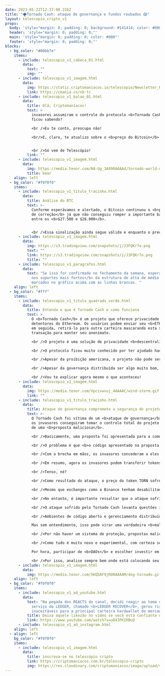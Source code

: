 ```yaml
---
date: 2023-05-22T12:37:00.226Z
title: "🌪️Tornado Cash: ataque de governança e fundos roubados 😱"
layout: telescopio_cripto_v1
props:
  body: 'style="margin: 0; padding: 0; background: #141414; color: #000"'
  header: 'style="margin: 0; padding: 0;"'
  main: 'style="margin: 0; padding: 0; color: #000"'
  footer: 'style="margin: 0; padding: 0;"'
blocks:
  - bg_color: "#00bb7e"
    items:
      - include: telescopio_v1_cabeca_01.html
        data:
          text: ""
          img: ""
      - include: telescopio_v1_imagem.html
        data:
          img: https://static.criptomaniacos.io/telescopio/Newsletter_NB.png
          link: https://cmania.co/nb-tc
      - include: telescopio_v1_balao_01.html
        data:
          title: Olá, Criptomaníacos!
          text: >
            invasores assumiram o controle do protocolo <b>Tornado Cash</b>, tu
            ficou sabendo?

            <br />Eu te conto, preocupa não! 

            <br/>E, claro, te atualizo sobre o <b>preço do Bitcoin</b> também!


            <br />Só vem de Telescópio!
          link: ""
      - include: telescopio_v1_imagem.html
        data:
          img: https://media.tenor.com/NA-Gg_3A890AAAAd/tornado-world-meteorological-day.gif
          title: bear
    align: left
  - bg_color: "#f0f0f0"
    items:
      - include: telescopio_v1_titulo_tracinho.html
        data:
          title: Análise do BTC
          text: >-
            Conforme esperávamos e alertado, o Bitcoin continuou o <b>processo
            de correção</b> já que não conseguiu romper a importante barreira
            entre os <b>$27.500 e $28.000</b>. 


            <br />Essa sinalização ainda segue válida e enquanto o preço não romper esses patamares, veremos a continuação do processo de correção, especialmente se fecharmos o gráfico semanal no domingo perdendo a média de 100p no gráfico diário no nível dos <b>$26.400</b>. Neste caso, o preço pode entrar em um <b>longo processo de correção</b>. 
      - include: telescopio_v1_imagem.html
        data:
          img: https://s3.tradingview.com/snapshots/j/J3FQKr7o.png
          text: ""
          link: https://s3.tradingview.com/snapshots/j/J3FQKr7o.png
          title: ""
      - include: telescopio_v1_paragrafos.html
        data:
          text: "Se isso for confirmado no fechamento da semana, esperamos por <b>testes
            nos suportes mais fortes</b> da estrutura de alta de médio prazo,
            marcados no gráfico acima com as linhas brancas. "
    align: left
  - bg_color: "#fff"
    items:
      - include: telescopio_v1_titulo_quadrado_verde.html
        data:
          title: Entenda o que é Tornado Cash e como funciona
          text: >
            O <b>Tornado Cash</b> é um projeto que oferece privacidade aos
            detentores do Ethereum. Os usuários podem enviar seu <b>ETH</b> e,
            em seguida, retirá-lo para outra carteira mascarando esta segunda
            transação para manter seu anonimato.

            <br />O projeto é uma solução de privacidade <b>descentralizada e sem custódia</b> construída na rede Ethereum. Ele melhora a privacidade da transação, quebrando o link na cadeia entre os endereços do remetente e do destinatário. Tornado Cash usa um contrato inteligente que aceita depósitos <b>ETH e ERC-20</b>.

            <br />O protocolo ficou muito conhecido por ter ajudado hackers a tirar os rastros de <b>invasões milionárias</b>. Isso fez com que o governo americano pusesse o serviço na <b>lista negra</b> do país: cidadãos e empresas são proibidos de utilizar o Tornado Cash.

            <br />Apesar da proibição americana, o projeto não pode ser parado pois tem seu <b>código aberto e é descentralizado</b>. As decisões são tomadas pelos possuidores do seu token nativo <b>TORN</b>, que funcionam como votos no sistema. 

            <br />Apesar da governança distribuída ser algo muito bom, infelizmente foi a brecha para que <b>invasores tomassem o controle</b> do projeto. E nem foi necessário gastar muito dinheiro para isso ou meses de trabalho. 

            <br />Vou te explicar agora mesmo o que aconteceu!
      - include: telescopio_v1_imagem.html
        data:
          img: https://media.tenor.com/Vpcivwvuj_4AAAAC/wind-storm.gif
          link: ""
      - include: telescopio_v1_titulo_tracinho.html
        data:
          title: Ataque de governança compromete a segurança do projeto
          text: >-
            O Tornado Cash foi vítima de um <b>ataque de governança</b> em que
            os invasores conseguiram tomar o controle total do projeto por meio
            de uma <b>proposta maliciosa</b>. 

            <br />Basicamente, uma proposta foi apresentada para a comunidade, que prometia punir agentes mal intencionados na rede. A comunidade aprovou a medida através de seus votos. 

            <br />O problema é que <b>o código apresentado na proposta continha a permissão de modificar a proposta depois de aprovada</b>.

            <br />Com a brecha em mãos, os invasores concederam a eles mesmos <b>1,2 milhão de votos</b>, superando os <b>700.000 votos legítimos</b> de todo o protocolo.

            <br />Em resumo, agora os invasores podem transferir tokens do tesouro, mintar mais <b>TORN</b> ou qualquer outra coisa que desejarem, já que <b>podem aprovar sozinhos quaisquer mudanças</b>.

            <br />Tenso, né?

            <br />Como resultado do ataque, o preço do token TORN sofreu uma queda drástica de quase <b>50% em apenas 24 horas</b>. Os invasores possuem atualmente cerca de <b>100.000 TORNs</b>. 

            <br />Mesmo que exchanges como a Binance tenham desabilitado os depósitos de TORN, os invasores já conseguiram realizar uma quantia por volta de <b>3.5 milhões de reais</b>.

            <br />No entanto, é importante ressaltar que o ataque sofrido não teve repercussões no protocolo <b>Tornado Cash</b>. O protocolo ainda permite aos seus usuários ocultar ou ocultar os movimentos de fundos e endereços digitais por meio do serviço prestado.

            <br />O ataque sofrido pelo Tornado Cash levanta questões importantes sobre a segurança de <b>DAOs</b>, as organizações autônomas descentralizadas.

            <br />Ambientes de código aberto e gerenciamento distribuído de projetos pode ser <b>excelente</b> quando as pessoas entendem no que votam e a razão pela qual votam.

            Mas sem entendimento, isso pode virar uma verdadeira <b>maldição</b>.

            <br />Por não haver um sistema de proteção, propostas maliciosas não são incomuns e, quando são aprovadas, podem simplesmente dar <b>todo o controle a uma única pessoa</b>, como aconteceu com o Tornado Cash.

            <br />Como tudo é muito novo e experimental, com certeza soluções serão apresentadas ao mercado com o tempo. 

            Por hora, participar de <b>DAOs</b> e escolher investir em tokens de governança pode trazer riscos adicionais, quando comparamos com o <b>Bitcoin</b>.

            <br />Por isso, analise sempre bem onde está colocando seu dinheiro e crie um <b>plano de gerenciamento</b> e para momentos de crise, tá bem?	
      - include: telescopio_v1_imagem.html
        data:
          img: https://media.tenor.com/SKQbAF9jRO0AAAAM/dog-tornado.gif
    align: left
  - bg_color: "#f0f0f0"
    items:
      - include: telescopio_v1_ad_youtube.html
        data:
          text: "Na pegada dos REACTS do canal, decidi reagir ao tema do momento: o novo
            serviço da LEDGER, chamado <b>LEDGER RECOVER</b>, gerou riscos
            inaceitáveis para a principal carteira hardwallet do mercado?"
          title: Deixa aquele likezão no vídeo se você está confiante no BTC!
          link: https://www.youtube.com/watch?v=u843PKIRBuQ
      - include: telescopio_v1_ad_instagram.html
    align: left
  - align: left
    bg_color: "#f0f0f0"
    items:
      - include: telescopio_v1_imagem.html
        data:
          title: inscreva-se no telescópio cripto
          link: https://criptomaniacos.com.br/telescopio-cripto
          img: https://res.cloudinary.com/criptomaniacos/image/upload/v1662133224/telescopio/inscreva-se-telescopio.png
---
```

